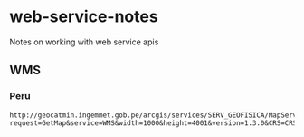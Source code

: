 # web-service-notes
Notes on working with web service apis

## WMS

### Peru
```
http://geocatmin.ingemmet.gob.pe/arcgis/services/SERV_GEOFISICA/MapServer/WMSServer?request=GetMap&service=WMS&width=1000&height=4001&version=1.3.0&CRS=CRS:84&layers=8&styles=default&bbox=-79.173733,-18.780514,-67.204363,0.613199&format=image/tiff
```